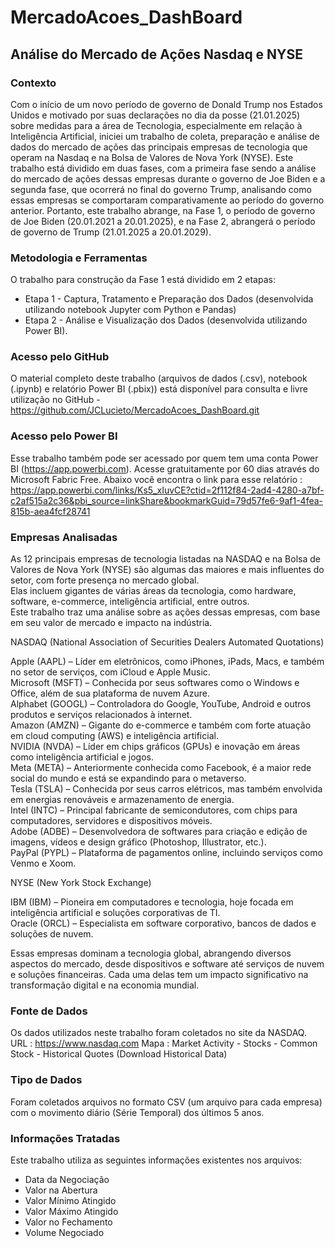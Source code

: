 # MercadoAcoes_DashBoard

## Análise do Mercado de Ações Nasdaq e NYSE

### Contexto  
Com o início de um novo período de governo de Donald Trump nos Estados Unidos e motivado por suas 
declarações no dia da posse (21.01.2025) sobre medidas para a área de Tecnologia, especialmente em 
relação à Inteligência Artificial, iniciei um trabalho de coleta, preparação e análise de dados do 
mercado de ações das principais empresas de tecnologia que operam na Nasdaq e na Bolsa de Valores 
de Nova York (NYSE).
Este trabalho está dividido em duas fases, com a primeira fase sendo a análise do mercado de ações 
dessas empresas durante o governo de Joe Biden e a segunda fase, que ocorrerá no final do governo 
Trump, analisando como essas empresas se comportaram comparativamente ao período do governo anterior.
Portanto, este trabalho abrange, na Fase 1, o período de governo de Joe Biden (20.01.2021 a 20.01.2025), 
e na Fase 2, abrangerá o período de governo de Trump (21.01.2025 a 20.01.2029).

### Metodologia e Ferramentas  
O trabalho para construção da  Fase 1 está dividido em 2 etapas:
- Etapa 1 - Captura, Tratamento e Preparação dos Dados (desenvolvida utilizando notebook Jupyter com Python e Pandas)
- Etapa 2 - Análise e Visualização dos Dados (desenvolvida utilizando Power BI).

### Acesso pelo GitHub  
O material completo deste trabalho (arquivos de dados (.csv), notebook (.ipynb) e relatório Power BI (.pbix)) está disponível 
para consulta e livre utilização no GitHub - https://github.com/JCLucieto/MercadoAcoes_DashBoard.git

### Acesso pelo Power BI  
Esse trabalho também pode ser acessado por quem tem uma conta Power BI (https://app.powerbi.com).
Acesse gratuitamente por 60 dias através do Microsoft Fabric Free.
Abaixo você encontra o link para esse relatório :
https://app.powerbi.com/links/Ks5_xIuvCE?ctid=2f112f84-2ad4-4280-a7bf-c2af515a2c36&pbi_source=linkShare&bookmarkGuid=79d57fe6-9af1-4fea-815b-aea4fcf28741

### Empresas Analisadas  
As 12 principais empresas de tecnologia listadas na NASDAQ e na Bolsa de Valores de Nova York (NYSE) são algumas das maiores e mais influentes do setor, com forte presença no mercado global.  
Elas incluem gigantes de várias áreas da tecnologia, como hardware, software, e-commerce, inteligência artificial, entre outros.  
Este trabalho traz uma análise sobre as ações dessas empresas, com base em seu valor de mercado e impacto na indústria.  

NASDAQ (National Association of Securities Dealers Automated Quotations)  

Apple (AAPL) – Líder em eletrônicos, como iPhones, iPads, Macs, e também no setor de serviços, com iCloud e Apple Music.  
Microsoft (MSFT) – Conhecida por seus softwares como o Windows e Office, além de sua plataforma de nuvem Azure.  
Alphabet (GOOGL) – Controladora do Google, YouTube, Android e outros produtos e serviços relacionados à internet.  
Amazon (AMZN) – Gigante do e-commerce e também com forte atuação em cloud computing (AWS) e inteligência artificial.  
NVIDIA (NVDA) – Líder em chips gráficos (GPUs) e inovação em áreas como inteligência artificial e jogos.  
Meta (META) – Anteriormente conhecida como Facebook, é a maior rede social do mundo e está se expandindo para o metaverso.  
Tesla (TSLA) – Conhecida por seus carros elétricos, mas também envolvida em energias renováveis e armazenamento de energia.  
Intel (INTC) – Principal fabricante de semicondutores, com chips para computadores, servidores e dispositivos móveis.  
Adobe (ADBE) – Desenvolvedora de softwares para criação e edição de imagens, vídeos e design gráfico (Photoshop, Illustrator, etc.).  
PayPal (PYPL) – Plataforma de pagamentos online, incluindo serviços como Venmo e Xoom.  

NYSE (New York Stock Exchange)  

IBM (IBM) – Pioneira em computadores e tecnologia, hoje focada em inteligência artificial e soluções corporativas de TI.  
Oracle (ORCL) – Especialista em software corporativo, bancos de dados e soluções de nuvem.   

Essas empresas dominam a tecnologia global, abrangendo diversos aspectos do mercado, desde dispositivos e software até serviços 
de nuvem e soluções financeiras. Cada uma delas tem um impacto significativo na transformação digital e na economia mundial.

### Fonte de Dados  
Os dados utilizados neste trabalho foram coletados no site da NASDAQ.
URL   : https://www.nasdaq.com
Mapa : Market Activity - Stocks - Common Stock - Historical Quotes (Download Historical Data)

### Tipo de Dados  
Foram coletados arquivos no formato CSV (um arquivo para cada empresa) com o movimento diário (Série Temporal) dos últimos 5 anos.

### Informações Tratadas  
Este trabalho utiliza as seguintes informações existentes nos arquivos:
- Data da Negociação
- Valor na Abertura
- Valor Mínimo Atingido
- Valor Máximo Atingido
- Valor no Fechamento
- Volume Negociado
